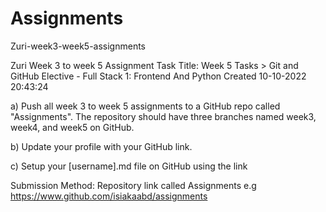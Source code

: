 # Assignments
Zuri-week3-week5-assignments

Zuri Week 3 to week 5 Assignment Task Title: Week 5 Tasks > Git and GitHub Elective - Full Stack 1: Frontend And Python Created 10-10-2022 20:43:24

a) Push all week 3 to week 5 assignments to a GitHub repo called "Assignments". The repository should have three branches named week3, week4, and week5 on GitHub.

b) Update your profile with your GitHub link.

c) Setup your [username].md file on GitHub using the link

Submission Method: Repository link called Assignments e.g https://www.github.com/isiakaabd/assignments
